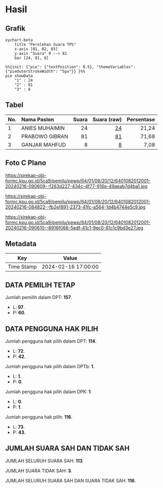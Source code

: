 # Hasil

## Grafik

```mermaid
xychart-beta
    title "Perolehan Suara TPS"
    x-axis [01, 02, 03]
    y-axis "Suara" 0 --> 81
    bar [24, 81, 8]
```

```mermaid
%%{init: {"pie": {"textPosition": 0.5}, "themeVariables": {"pieOuterStrokeWidth": "5px"}} }%%
pie showData
    "1" : 24
    "2" : 81
    "3" : 8
```

## Tabel

| No. | Nama Paslon    | Suara | Suara (raw) | Persentase |
|:--- |:-------------- | -----:| -----------:| ----------:|
| 1   | ANIES MUHAIMIN | 24    | [24][p-1]   | 21,24      |
| 2   | PRABOWO GIBRAN | 81    | [81][p-2]   | 71,68      |
| 3   | GANJAR MAHFUD  | 8     | [8][p-3]    | 7,08       |


[p-1]: https://github.com/gigit-pemilu/pemilu-2024-64-kalimantan-timur/blob/main/pilpres/hitung-suara/sub/64-kalimantan-timur/sub/01-paser/sub/08-long-kali/sub/2012-kepala-telake/sub/001-tps/sub/paslon-1.txt
[p-2]: https://github.com/gigit-pemilu/pemilu-2024-64-kalimantan-timur/blob/main/pilpres/hitung-suara/sub/64-kalimantan-timur/sub/01-paser/sub/08-long-kali/sub/2012-kepala-telake/sub/001-tps/sub/paslon-2.txt
[p-3]: https://github.com/gigit-pemilu/pemilu-2024-64-kalimantan-timur/blob/main/pilpres/hitung-suara/sub/64-kalimantan-timur/sub/01-paser/sub/08-long-kali/sub/2012-kepala-telake/sub/001-tps/sub/paslon-3.txt

## Foto C Plano

https://sirekap-obj-formc.kpu.go.id/5ca9/pemilu/ppwp/64/01/08/20/12/6401082012001-20240216-090609--f263d227-434c-4f77-916e-49aeab7d4ba1.jpg

https://sirekap-obj-formc.kpu.go.id/5ca9/pemilu/ppwp/64/01/08/20/12/6401082012001-20240216-084822--fb2ef891-2373-41fc-a564-1d4b4744e5c9.jpg

https://sirekap-obj-formc.kpu.go.id/5ca9/pemilu/ppwp/64/01/08/20/12/6401082012001-20240216-090610--8916f066-5edf-41c1-9ec0-81c1c9bd3e27.jpg


## Metadata

| Key        | Value               |
| ---------- | ------------------- |
| Time Stamp | 2024-02-16 17:00:00 |


## DATA PEMILIH TETAP

Jumlah pemilih dalam DPT: **157**.
 * L: **97**.
 * P: **60**.

## DATA PENGGUNA HAK PILIH

Jumlah pengguna hak pilih dalam DPT: **114**.
 * L: **72**.
 * P: **42**.

Jumlah pengguna hak pilih dalam DPTb: **1**.
 * L: **1**.
 * P: **0**.

Jumlah pengguna hak pilih dalam DPK: **1**.
 * L: **0**.
 * P: **1**.

Jumlah pengguna hak pilih: **116**.
 * L: **73**.
 * P: **43**.

## JUMLAH SUARA SAH DAN TIDAK SAH

JUMLAH SELURUH SUARA SAH: **113**.

JUMLAH SUARA TIDAK SAH: **3**.

JUMLAH SELURUH SUARA SAH DAN SUARA TIDAK SAH: **116**.


